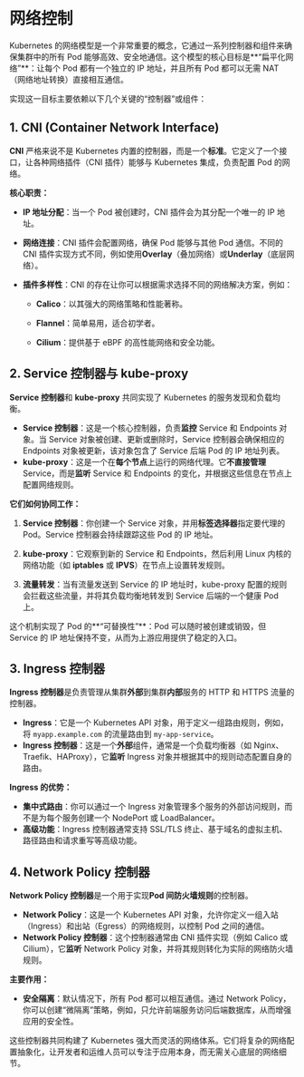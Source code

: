 # 网络控制
Kubernetes 的网络模型是一个非常重要的概念，它通过一系列控制器和组件来确保集群中的所有 Pod 能够高效、安全地通信。这个模型的核心目标是**“扁平化网络”**：让每个 Pod 都有一个独立的 IP 地址，并且所有 Pod 都可以无需 NAT（网络地址转换）直接相互通信。

实现这一目标主要依赖以下几个关键的“控制器”或组件：

## 1. CNI (Container Network Interface)

**CNI** 严格来说不是 Kubernetes 内置的控制器，而是一个**标准**。它定义了一个接口，让各种网络插件（CNI 插件）能够与 Kubernetes 集成，负责配置 Pod 的网络。

**核心职责：**

* **IP 地址分配**：当一个 Pod 被创建时，CNI 插件会为其分配一个唯一的 IP 地址。

* **网络连接**：CNI 插件会配置网络，确保 Pod 能够与其他 Pod 通信。不同的 CNI 插件实现方式不同，例如使用**Overlay**（叠加网络）或**Underlay**（底层网络）。

* **插件多样性**：CNI 的存在让你可以根据需求选择不同的网络解决方案，例如：

    * **Calico**：以其强大的网络策略和性能著称。

    * **Flannel**：简单易用，适合初学者。

    * **Cilium**：提供基于 eBPF 的高性能网络和安全功能。


## 2. Service 控制器与 kube-proxy

**Service 控制器**和 **kube-proxy** 共同实现了 Kubernetes 的服务发现和负载均衡。

* **Service 控制器**：这是一个核心控制器，负责**监控** Service 和 Endpoints 对象。当 Service 对象被创建、更新或删除时，Service 控制器会确保相应的 Endpoints 对象被更新，该对象包含了 Service 后端 Pod 的 IP 地址列表。
* **kube-proxy**：这是一个在**每个节点**上运行的网络代理。它**不直接管理** Service，而是**监听** Service 和 Endpoints 的变化，并根据这些信息在节点上配置网络规则。

**它们如何协同工作：**

1. **Service 控制器**：你创建一个 Service 对象，并用**标签选择器**指定要代理的 Pod。Service 控制器会持续跟踪这些 Pod 的 IP 地址。

2. **kube-proxy**：它观察到新的 Service 和 Endpoints，然后利用 Linux 内核的网络功能（如 **iptables** 或 **IPVS**）在节点上设置转发规则。

3. **流量转发**：当有流量发送到 Service 的 IP 地址时，kube-proxy 配置的规则会拦截这些流量，并将其负载均衡地转发到 Service 后端的一个健康 Pod 上。

这个机制实现了 Pod 的**“可替换性”**：Pod 可以随时被创建或销毁，但 Service 的 IP 地址保持不变，从而为上游应用提供了稳定的入口。


## 3. Ingress 控制器

**Ingress 控制器**是负责管理从集群**外部**到集群**内部**服务的 HTTP 和 HTTPS 流量的控制器。

* **Ingress**：它是一个 Kubernetes API 对象，用于定义一组路由规则，例如，将 `myapp.example.com` 的流量路由到 `my-app-service`。
* **Ingress 控制器**：这是一个**外部**组件，通常是一个负载均衡器（如 Nginx、Traefik、HAProxy），它**监听** Ingress 对象并根据其中的规则动态配置自身的路由。

**Ingress 的优势：**
* **集中式路由**：你可以通过一个 Ingress 对象管理多个服务的外部访问规则，而不是为每个服务创建一个 NodePort 或 LoadBalancer。
* **高级功能**：Ingress 控制器通常支持 SSL/TLS 终止、基于域名的虚拟主机、路径路由和请求重写等高级功能。


## 4. Network Policy 控制器

**Network Policy 控制器**是一个用于实现**Pod 间防火墙规则**的控制器。

* **Network Policy**：这是一个 Kubernetes API 对象，允许你定义一组入站（Ingress）和出站（Egress）的网络规则，以控制 Pod 之间的通信。
* **Network Policy 控制器**：这个控制器通常由 CNI 插件实现（例如 Calico 或 Cilium），它**监听** Network Policy 对象，并将其规则转化为实际的网络防火墙规则。

**主要作用：**
* **安全隔离**：默认情况下，所有 Pod 都可以相互通信。通过 Network Policy，你可以创建“微隔离”策略，例如，只允许前端服务访问后端数据库，从而增强应用的安全性。

这些控制器共同构建了 Kubernetes 强大而灵活的网络体系。它们将复杂的网络配置抽象化，让开发者和运维人员可以专注于应用本身，而无需关心底层的网络细节。